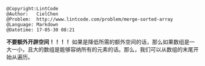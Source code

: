 ```
@Copyright:LintCode
@Author:   CielChen
@Problem:  http://www.lintcode.com/problem/merge-sorted-array
@Language: Markdown
@Datetime: 17-05-30 08:21
```

**不要额外开辟空间！！！！**
如果是降低所需的额外空间的话，那么如果数组是一大一小，且大的数组是能够容纳所有的元素的话。那么，我们可以从数组的末尾开始从遍历。